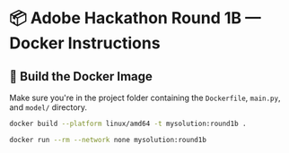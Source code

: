 # 📦 Adobe Hackathon Round 1B — Docker Instructions

## 🚀 Build the Docker Image

Make sure you're in the project folder containing the `Dockerfile`, `main.py`, and `model/` directory.

```bash
docker build --platform linux/amd64 -t mysolution:round1b .

docker run --rm --network none mysolution:round1b

